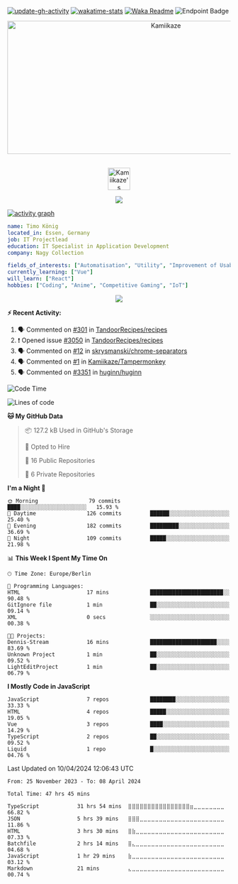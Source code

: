 [![update-gh-activity](https://github.com/Kamiikaze/Kamiikaze/actions/workflows/update-gh-activity.yml/badge.svg)](https://github.com/Kamiikaze/Kamiikaze/actions/workflows/update-gh-activity.yml)
[![wakatime-stats](https://github.com/Kamiikaze/Kamiikaze/actions/workflows/update-timestats.yml/badge.svg)](https://github.com/Kamiikaze/Kamiikaze/actions/workflows/update-timestats.yml)
[![Waka Readme](https://github.com/Kamiikaze/Kamiikaze/actions/workflows/waka-simple.yml/badge.svg)](https://github.com/Kamiikaze/Kamiikaze/actions/workflows/waka-simple.yml)
![Endpoint Badge](https://img.shields.io/endpoint?url=https%3A%2F%2Fhits.dwyl.com%2FKamiikaze%2FKamiikaze.json&label=Views)

<!--p align="center">
<img alt="loficity" width="600px" src="https://github.com/HyunCafe/HyunCafe/raw/main/assests/loficity.gif"</img>
</p-->

<p align="center">
  <img src="https://socialify.git.ci/Kamiikaze/Kamiikaze/image?font=Source%20Code%20Pro&forks=0&issues=0&language=1&name=1&owner=1&pattern=Plus&pulls=0&stargazers=0&theme=Dark" alt="Kamiikaze" width="700" height="300" />
</p>

<p align="center">
<br/>
<a href="https://open.spotify.com/user/timo1322">
  <img alt="Kamiikaze's Spotify" width="50px" src="https://user-images.githubusercontent.com/43545812/144035120-1ad5169b-91c7-4078-bef9-6a82c733f373.png" />
</a>
<br>
</p>

<p align="center">
  <img alig src="https://github-profile-trophy.vercel.app/?username=Kamiikaze&theme=onedark&column=-1" />
</p>

[![activity graph](https://github-readme-activity-graph.vercel.app/graph?username=Kamiikaze&theme=github-dark-dimmed&custom_title=Kamiikaze%20Activity%20Graph&hide_border=true)](https://github.com/ashutosh00710/github-readme-activity-graph)

```yaml
name: Timo König
located_in: Essen, Germany
job: IT Projectlead
education: IT Specialist in Application Development
company: Nagy Collection

fields_of_interests: ["Automatisation", "Utility", "Improvement of Usability", "Localization"]
currently_learning: ["Vue"]
will_learn: ["React"]
hobbies: ["Coding", "Anime", "Competitive Gaming", "IoT"]
```

<!--p align="center">
  <img src="https://spotify-github-profile.vercel.app/api/view?uid=11147618695&cover_image=true&theme=novatorem&show_offline=true&background_color=121212&interchange=false&bar_color=53b14f&bar_color_cover=false">
</p-->

<p align="center">
  <img src="https://spotify-recently-played-readme.vercel.app/api?user=timo1322&count=5">
</p>


**:zap: Recent Activity:**

<!--START_SECTION:activity-->
1. 🗣 Commented on [#301](https://github.com/TandoorRecipes/recipes/issues/301#issuecomment-2012405450) in [TandoorRecipes/recipes](https://github.com/TandoorRecipes/recipes)
2. ❗ Opened issue [#3050](https://github.com/TandoorRecipes/recipes/issues/3050) in [TandoorRecipes/recipes](https://github.com/TandoorRecipes/recipes)
3. 🗣 Commented on [#12](https://github.com/skrysmanski/chrome-separators/issues/12#issuecomment-1989229062) in [skrysmanski/chrome-separators](https://github.com/skrysmanski/chrome-separators)
4. 🗣 Commented on [#1](https://github.com/Kamiikaze/Tampermonkey/issues/1#issuecomment-1981957846) in [Kamiikaze/Tampermonkey](https://github.com/Kamiikaze/Tampermonkey)
5. 🗣 Commented on [#3351](https://github.com/huginn/huginn/issues/3351#issuecomment-1948761628) in [huginn/huginn](https://github.com/huginn/huginn)
<!--END_SECTION:activity-->

<!--START_SECTION:waka-->
![Code Time](http://img.shields.io/badge/Code%20Time-47%20hrs%2045%20mins-blue)

![Lines of code](https://img.shields.io/badge/From%20Hello%20World%20I%27ve%20Written-1.7%20million%20lines%20of%20code-blue)

**🐱 My GitHub Data** 

> 📦 127.2 kB Used in GitHub's Storage 
 > 
> 💼 Opted to Hire
 > 
> 📜 16 Public Repositories 
 > 
> 🔑 6 Private Repositories 
 > 
**I'm a Night 🦉** 

```text
🌞 Morning                79 commits          ████░░░░░░░░░░░░░░░░░░░░░   15.93 % 
🌆 Daytime                126 commits         ██████░░░░░░░░░░░░░░░░░░░   25.40 % 
🌃 Evening                182 commits         █████████░░░░░░░░░░░░░░░░   36.69 % 
🌙 Night                  109 commits         █████░░░░░░░░░░░░░░░░░░░░   21.98 % 
```


📊 **This Week I Spent My Time On** 

```text
🕑︎ Time Zone: Europe/Berlin

💬 Programming Languages: 
HTML                     17 mins             ███████████████████████░░   90.48 % 
GitIgnore file           1 min               ██░░░░░░░░░░░░░░░░░░░░░░░   09.14 % 
XML                      0 secs              ░░░░░░░░░░░░░░░░░░░░░░░░░   00.38 % 

🐱‍💻 Projects: 
Dennis-Stream            16 mins             █████████████████████░░░░   83.69 % 
Unknown Project          1 min               ██░░░░░░░░░░░░░░░░░░░░░░░   09.52 % 
LightEditProject         1 min               ██░░░░░░░░░░░░░░░░░░░░░░░   06.79 % 
```

**I Mostly Code in JavaScript** 

```text
JavaScript               7 repos             ████████░░░░░░░░░░░░░░░░░   33.33 % 
HTML                     4 repos             █████░░░░░░░░░░░░░░░░░░░░   19.05 % 
Vue                      3 repos             ████░░░░░░░░░░░░░░░░░░░░░   14.29 % 
TypeScript               2 repos             ██░░░░░░░░░░░░░░░░░░░░░░░   09.52 % 
Liquid                   1 repo              █░░░░░░░░░░░░░░░░░░░░░░░░   04.76 % 
```




 Last Updated on 10/04/2024 12:06:43 UTC
<!--END_SECTION:waka-->

<!--START_SECTION:waka-simple-->

```text
From: 25 November 2023 - To: 08 April 2024

Total Time: 47 hrs 45 mins

TypeScript            31 hrs 54 mins  ⣿⣿⣿⣿⣿⣿⣿⣿⣿⣿⣿⣿⣿⣿⣿⣿⣶⣀⣀⣀⣀⣀⣀⣀⣀   66.82 %
JSON                  5 hrs 39 mins   ⣿⣿⣿⣀⣀⣀⣀⣀⣀⣀⣀⣀⣀⣀⣀⣀⣀⣀⣀⣀⣀⣀⣀⣀⣀   11.86 %
HTML                  3 hrs 30 mins   ⣿⣷⣀⣀⣀⣀⣀⣀⣀⣀⣀⣀⣀⣀⣀⣀⣀⣀⣀⣀⣀⣀⣀⣀⣀   07.33 %
Batchfile             2 hrs 14 mins   ⣿⣄⣀⣀⣀⣀⣀⣀⣀⣀⣀⣀⣀⣀⣀⣀⣀⣀⣀⣀⣀⣀⣀⣀⣀   04.68 %
JavaScript            1 hr 29 mins    ⣷⣀⣀⣀⣀⣀⣀⣀⣀⣀⣀⣀⣀⣀⣀⣀⣀⣀⣀⣀⣀⣀⣀⣀⣀   03.12 %
Markdown              21 mins         ⣄⣀⣀⣀⣀⣀⣀⣀⣀⣀⣀⣀⣀⣀⣀⣀⣀⣀⣀⣀⣀⣀⣀⣀⣀   00.74 %
```

<!--END_SECTION:waka-simple-->
